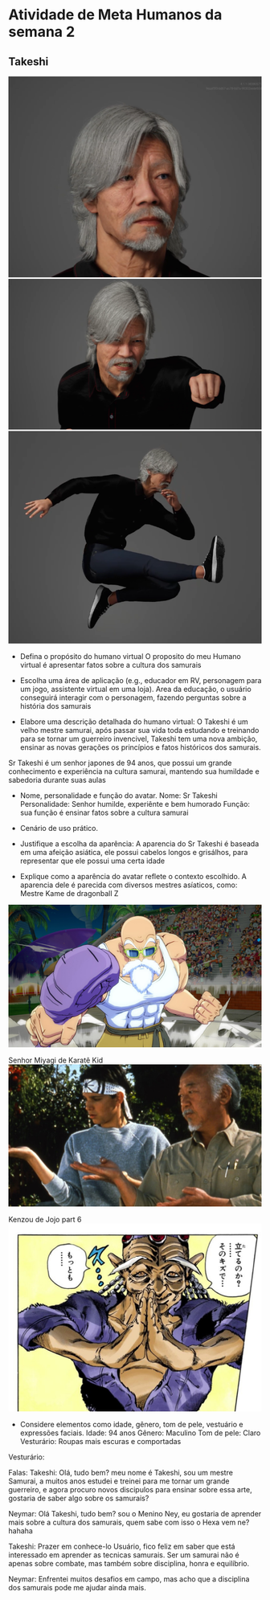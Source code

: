 # Atividade de Meta Humanos da semana 2

## Takeshi

<img src="./Images/Takeshi.png">
<img src="./Images/TakeshiLuta.png">
<img src="./Images/TakeshiLuta2.png">

- Defina o propósito do humano virtual
O proposito do meu Humano virtual é apresentar fatos sobre a cultura dos samurais

- Escolha uma área de aplicação (e.g., educador em RV, personagem para um jogo, assistente virtual em uma loja).
Area da educação, o usuário conseguirá interagir com o personagem, fazendo perguntas sobre a história dos samurais

- Elabore uma descrição detalhada do humano virtual:
O Takeshi é um velho mestre samurai, após passar sua vida toda estudando e treinando para se tornar um guerreiro invencivel, Takeshi tem uma nova ambição, ensinar as novas gerações os princípios e fatos históricos dos samurais.

Sr Takeshi é um senhor japones de 94 anos, que possui um grande conhecimento e experiência na cultura samurai, mantendo sua humildade e sabedoria durante suas aulas

- Nome, personalidade e função do avatar.
Nome: Sr Takeshi
Personalidade: Senhor humilde, experiênte e bem humorado
Função: sua função é ensinar fatos sobre a cultura samurai

- Cenário de uso prático.

- Justifique a escolha da aparência:
A aparencia do Sr Takeshi é baseada em uma afeição asiática, ele possui cabelos longos e grisálhos, para representar que ele possui uma certa idade

- Explique como a aparência do avatar reflete o contexto escolhido.
A aparencia dele é parecida com diversos mestres asíaticos, como:
Mestre Kame de dragonball Z 
<img src="./Images/Kame.jpg">

Senhor Miyagi de Karatê Kid
<img src="./Images/Miyagi.jpg">

Kenzou de Jojo part 6
<img src="./Images/Kenzou.png">

- Considere elementos como idade, gênero, tom de pele, vestuário e expressões faciais.
Idade: 94 anos
Gênero: Maculino
Tom de pele: Claro
Vesturário: Roupas mais escuras e comportadas


Vesturário:

Falas: 
Takeshi: Olá, tudo bem? meu nome é Takeshi, sou um mestre Samurai, a muitos anos estudei e treinei para me tornar um grande guerreiro, e agora procuro novos discipulos para ensinar sobre essa arte, gostaria de saber algo sobre os samurais?

Neymar: Olá Takeshi, tudo bem? sou o Menino Ney, eu gostaria de aprender mais sobre a cultura dos samurais, quem sabe com isso o Hexa vem ne? hahaha

Takeshi: Prazer em conhece-lo Usuário, fico feliz em saber que está interessado em aprender as tecnicas samurais. Ser um samurai não é apenas sobre combate, mas também sobre disciplina, honra e equilíbrio.

Neymar: Enfrentei muitos desafios em campo, mas acho que a disciplina dos samurais pode me ajudar ainda mais.